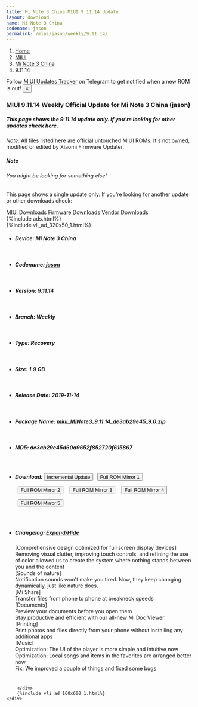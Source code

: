 ```yaml
---
title: Mi Note 3 China MIUI 9.11.14 Update
layout: download
name: Mi Note 3 China
codename: jason
permalink: /miui/jason/weekly/9.11.14/
---
```

<nav aria-label="breadcrumb">
    <ol class="breadcrumb">
        <li class="breadcrumb-item"><a href="/">Home</a></li>
        <li class="breadcrumb-item"><a href="/miui/">MIUI</a></li>
        <li class="breadcrumb-item"><a href="/miui/jason/">Mi Note 3 China</a></li>
        <li class="breadcrumb-item active" aria-current="page">9.11.14</li>
    </ol>
</nav>
<div class="alert alert-primary alert-dismissible fade show" role="alert">
    Follow <a href="https://t.me/MIUIUpdatesTracker" class="alert-link">MIUI Updates Tracker</a> on Telegram to get
    notified when a new ROM is out!
    <button type="button" class="close" data-dismiss="alert" aria-label="Close">
        <span aria-hidden="true">&times;</span>
    </button>
</div>
<div class="col-12 mx-auto">
    <h3 class="title bg-light p-2 rounded">MIUI 9.11.14 Weekly Official Update for Mi Note 3 China (jason)</h3>
    <h5>This page shows the 9.11.14 update only. If you're looking for other updates check
        <a href="/miui/jason/">here.</a></h5>
    <p><i>Note: </i>All files listed here are official untouched MIUI ROMs.
        It's not owned, modified or edited by Xiaomi Firmware Updater.</p>
    <div class="card">
        <div class="card-body">
            <h5 class="card-title">Note</h5>
            <h6 class="card-subtitle mb-2 text-muted">You might be looking for something else!</h6>
            <p class="card-text">This page shows a single update only.
                If you're looking for another update or other downloads check:</p>
            <a href="/miui/" class="card-link">MIUI Downloads</a>
            <a href="/firmware/" class="card-link">Firmware Downloads</a>
            <a href="/vendor/" class="card-link">Vendor Downloads</a>
        </div>
    </div>
    {%include ads.html%}
    <div class="row justify-content-center">
        <div class="col-10" id="downloads">
                    <div class="card card-body">
            {%include vli_ad_320x50_1.html%}
            <ul class="list-unstyled">
                <li style="padding-bottom: 10px;">
                    <h5><b>Device: </b>Mi Note 3 China</h5>
                </li>
                <li style="padding-bottom: 10px;">
                    <h5><b>Codename: </b> <a href="/miui/jason/" target="_blank">jason</a> </h5>
                </li>
                <li style="padding-bottom: 10px;">
                    <h5><b>Version: </b>9.11.14</h5>
                </li>
                <li style="padding-bottom: 10px;">
                    <h5><b>Branch: </b>Weekly</h5>
                </li>
                <li style="padding-bottom: 10px;">
                    <h5><b>Type: </b>Recovery</h5>
                </li>
                <li style="padding-bottom: 10px;">
                    <h5><b>Size: </b>1.9 GB</h5>
                </li>
                <li style="padding-bottom: 10px;">
                    <h5><b>Release Date: </b>2019-11-14</h5>
                </li>
                <li style="padding-bottom: 10px;">
                    <h5><b>Package Name: </b><span id="filename" class="text-dark">miui_MINote3_9.11.14_de3ab29e45_9.0.zip</span></h5>
                </li>
                <li style="padding-bottom: 10px;">
                    <h5><b>MD5: </b><span id="md5" class="text-muted">de3ab29e45d60a9652f852720f615867</span></h5>
                </li>
                <li style="padding-bottom: 10px;">
                    <h5><b>Download: </b><button type="button" id="incremental_download" class="btn btn-warning" onclick="window.open('https://bigota.d.miui.com/9.11.14/miui-blockota-davinci-9.11.10-9.11.14-6bd678d528-10.0.zip', '_blank');"><i class="fa fa-download"></i> Incremental Update</button> <button type="button" id="download" class="btn btn-primary" style="margin: 7px;" onclick="window.open('https://cdn-ota.azureedge.net/9.11.14/miui_MINote3_9.11.14_de3ab29e45_9.0.zip', '_blank');"><i class="fa fa-download"></i> Full ROM Mirror 1</button> <button type="button" id="download" class="btn btn-primary" style="margin: 7px;" onclick="window.open('https://bn.d.miui.com/9.11.14/miui_MINote3_9.11.14_de3ab29e45_9.0.zip', '_blank');"><i class="fa fa-download"></i> Full ROM Mirror 2</button> <button type="button" id="download" class="btn btn-primary" style="margin: 7px;" onclick="window.open('https://ks3orig.bigota.d.miui.com/9.11.14/miui_MINote3_9.11.14_de3ab29e45_9.0.zip', '_blank');"><i class="fa fa-download"></i> Full ROM Mirror 3</button> <button type="button" id="download" class="btn btn-primary" style="margin: 7px;" onclick="window.open('https://airtel.bigota.d.miui.com/9.11.14/miui_MINote3_9.11.14_de3ab29e45_9.0.zip', '_blank');"><i class="fa fa-download"></i> Full ROM Mirror 4</button> <button type="button" id="download" class="btn btn-primary" style="margin: 7px;" onclick="window.open('https://hugeota.d.miui.com/9.11.14/miui_MINote3_9.11.14_de3ab29e45_9.0.zip', '_blank');"><i class="fa fa-download"></i> Full ROM Mirror 5</button></h5>
                </li>
                <li style="padding-bottom: 10px;">
                    <h5><b>Changelog: </b><a href="#jason_1_changelog" data-toggle="collapse" role="button"
                            aria-expanded="false" aria-controls="jason_1_changelog"> <i class="fa fa-arrow-down"
                                aria-hidden="true"></i> Expand/Hide</a></h5>
                    <div class="collapse" id="jason_1_changelog">
                        <p id="changelog_text">[Comprehensive design optimized for full screen display devices]<br>Removing visual clutter, improving touch controls, and refining the use of color allowed us to create the system where nothing stands between you and the content<br>[Sounds of nature]<br>Notification sounds won't make you tired. Now, they keep changing dynamically, just like nature does.<br>[Mi Share]<br>Transfer files from phone to phone at breakneck speeds<br>[Documents]<br>Preview your documents before you open them<br>Stay productive and efficient with our all-new Mi Doc Viewer<br>[Printing]<br>Print photos and files directly from your phone without installing any additional apps<br>[Music]<br>Optimization: The UI of the player is more simple and intuitive now<br>Optimization: Local songs and items in the favorites are arranged better now<br>Fix: We improved a couple of things and fixed some bugs</p>
                    </div>
                </li>
            </ul>
        </div>

        </div>
        {%include vli_ad_160x600_1.html%}
    </div>
</div>
